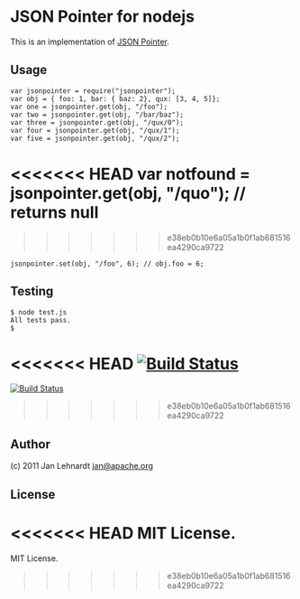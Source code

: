 # JSON Pointer for nodejs

This is an implementation of [JSON Pointer](http://tools.ietf.org/html/draft-ietf-appsawg-json-pointer-08).

## Usage

    var jsonpointer = require("jsonpointer");
    var obj = { foo: 1, bar: { baz: 2}, qux: [3, 4, 5]};
    var one = jsonpointer.get(obj, "/foo");
    var two = jsonpointer.get(obj, "/bar/baz");
    var three = jsonpointer.get(obj, "/qux/0");
    var four = jsonpointer.get(obj, "/qux/1");
    var five = jsonpointer.get(obj, "/qux/2");
<<<<<<< HEAD
    var notfound = jsonpointer.get(obj, "/quo"); // returns null
=======
>>>>>>> e38eb0b10e6a05a1b0f1ab681516ea4290ca9722

    jsonpointer.set(obj, "/foo", 6); // obj.foo = 6;

## Testing

    $ node test.js
    All tests pass.
    $

<<<<<<< HEAD
[![Build Status](https://travis-ci.org/janl/node-jsonpointer.png?branch=master)](https://travis-ci.org/janl/node-jsonpointer)
=======
[![Build Status](https://travis-ci.org/janl/node-jsonpointer.png?branch=master)](undefined)
>>>>>>> e38eb0b10e6a05a1b0f1ab681516ea4290ca9722

## Author

(c) 2011 Jan Lehnardt <jan@apache.org>

## License

<<<<<<< HEAD
MIT License.
=======
MIT License.
>>>>>>> e38eb0b10e6a05a1b0f1ab681516ea4290ca9722
